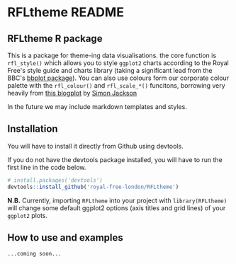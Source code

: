 RFLtheme README
================

RFLtheme R package
------------------

This is a package for theme-ing data visualisations. the core function is `rfl_style()` which allows you to style `ggplot2` charts according to the Royal Free's style guide and charts library (taking a significant lead from the BBC's [bbplot package](https://github.com/bbc/bbplot)). You can also use colours form our corporate colour palette with the `rfl_colour()` and `rfl_scale_*()` funcitons, borrowing very heavily from [this blogplot](https://drsimonj.svbtle.com/creating-corporate-colour-palettes-for-ggplot2) by [Simon Jackson](https://twitter.com/drsimonj)

In the future we may include markdown templates and styles.

Installation
------------

You will have to install it directly from Github using devtools.

If you do not have the devtools package installed, you will have to run the first line in the code below.

``` r
# install.packages('devtools')
devtools::install_github('royal-free-london/RFLtheme')
```

**N.B.** Currently, importing `RFLtheme` into your project with `library(RFLtheme)` will change some default ggplot2 options (axis titles and grid lines) of your `ggplot2` plots.

How to use and examples
-----------------------

``` r
...coming soon...
```
